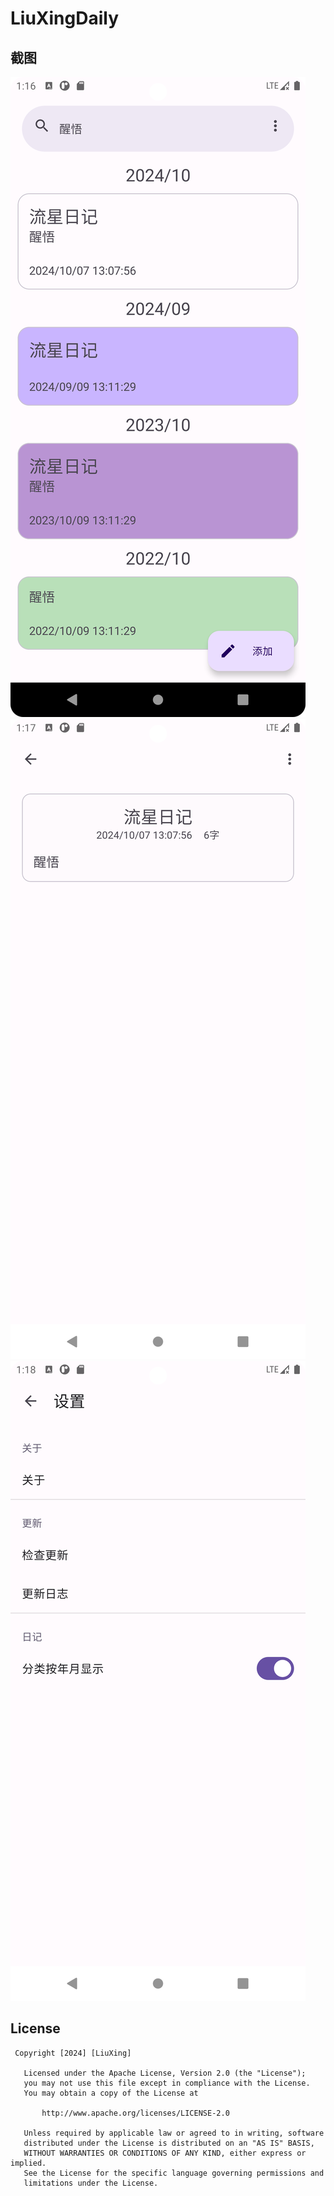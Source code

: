 # LiuXingDaily

## 截图
![项目截图](screenshot/1.1/V1.1Screenshot_20241007_211704.png)
![项目截图](screenshot/1.1/V1.1Screenshot_20241007_211750.png)
![项目截图](screenshot/1.1/V1.1Screenshot_20241007_211835.png)

## License
```
 Copyright [2024] [LiuXing]

   Licensed under the Apache License, Version 2.0 (the "License");
   you may not use this file except in compliance with the License.
   You may obtain a copy of the License at

       http://www.apache.org/licenses/LICENSE-2.0

   Unless required by applicable law or agreed to in writing, software
   distributed under the License is distributed on an "AS IS" BASIS,
   WITHOUT WARRANTIES OR CONDITIONS OF ANY KIND, either express or implied.
   See the License for the specific language governing permissions and
   limitations under the License.
```
